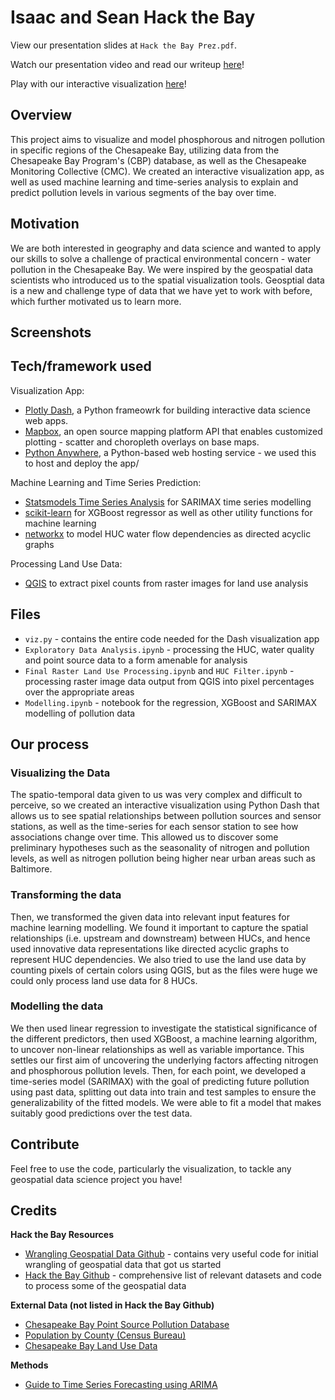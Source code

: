# Isaac and Sean Hack the Bay

View our presentation slides at `Hack the Bay Prez.pdf`.

Watch our presentation video and read our writeup [here](http://devpost.com/software/sean-isaac/)!

Play with our interactive visualization [here](http://thamsuppp.pythonanywhere.com/)!


## Overview

This project aims to visualize and model phosphorous and nitrogen pollution in specific regions of the Chesapeake Bay, utilizing data from the Chesapeake Bay Program's (CBP) database, as well as the Chesapeake Monitoring Collective (CMC). We created an interactive visualization app, as well as used machine learning and time-series analysis to explain and predict pollution levels in various segments of the bay over time.

## Motivation

We are both interested in geography and data science and wanted to apply our skills to solve a challenge of practical environmental concern - water pollution in the Chesapeake Bay. We were inspired by the geospatial data scientists who introduced us to the spatial visualization tools. Geosptial data is a new and challenge type of data that we have yet to work with before, which further motivated us to learn more.

## Screenshots

## Tech/framework used
Visualization App: 

- [Plotly Dash](https://plotly.com/dash/), a Python frameowrk for building interactive data science web apps. 
- [Mapbox](www.mapbox.com), an open source mapping platform API that enables customized plotting - scatter and choropleth overlays on base maps.
- [Python Anywhere](www.pythonanywhere.com), a Python-based web hosting service - we used this to host and deploy the app/

Machine Learning and Time Series Prediction:
- [Statsmodels Time Series Analysis](https://www.statsmodels.org/stable/tsa.html) for SARIMAX time series modelling
- [scikit-learn](https://scikit-learn.org/) for XGBoost regressor as well as other utility functions for machine learning
- [networkx](https://networkx.org/documentation/stable/tutorial.html) to model HUC water flow dependencies as directed acyclic graphs

Processing Land Use Data:
- [QGIS](https://qgis.org/en/site/) to extract pixel counts from raster images for land use analysis

## Files
- `viz.py` - contains the entire code needed for the Dash visualization app
- `Exploratory Data Analysis.ipynb` - processing the HUC, water quality and point source data to a form amenable for analysis
- `Final Raster Land Use Processing.ipynb` and `HUC Filter.ipynb` - processing raster image data output from QGIS into pixel percentages over the appropriate areas
- `Modelling.ipynb` - notebook for the regression, XGBoost and SARIMAX modelling of pollution data

## Our process

### Visualizing the Data
The spatio-temporal data given to us was very complex and difficult to perceive, so we created an interactive visualization using Python Dash that allows us to see spatial relationships between pollution sources and sensor stations, as well as the time-series for each sensor station to see how associations change over time. This allowed us to discover some preliminary hypotheses such as the seasonality of nitrogen and pollution levels, as well as nitrogen pollution being higher near urban areas such as Baltimore.

### Transforming the data
Then, we transformed the given data into relevant input features for machine learning modelling. We found it important to capture the spatial relationships (i.e. upstream and downstream) between HUCs, and hence used innovative data representations like directed acyclic graphs to represent HUC dependencies. We also tried to use the land use data by counting pixels of certain colors using QGIS, but as the files were huge we could only process land use data for 8 HUCs.

### Modelling the data
We then used linear regression to investigate the statistical significance of the different predictors, then used XGBoost, a machine learning algorithm, to uncover non-linear relationships as well as variable importance. This settles our first aim of uncovering the underlying factors affecting nitrogen and phosphorous pollution levels. Then, for each point, we developed a time-series model (SARIMAX) with the goal of predicting future pollution using past data, splitting out data into train and test samples to ensure the generalizability of the fitted models. We were able to fit a model that makes suitably good predictions over the test data.

## Contribute

Feel free to use the code, particularly the visualization, to tackle any geospatial data science project you have!

## Credits

**Hack the Bay Resources**
- [Wrangling Geospatial Data Github](https://github.com/oceanspace/DatabricksHackathon/tree/master/WiDS_Tutorial) - contains very useful code for initial wrangling of geospatial data that got us started
- [Hack the Bay Github](https://github.com/Hack-the-Bay/hack-the-bay) - comprehensive list of relevant datasets and code to process some of the geospatial data

**External Data (not listed in Hack the Bay Github)**
- [Chesapeake Bay Point Source Pollution Database](https://www.chesapeakebay.net/what/downloads/bay_program_nutrient_point_source_database)
- [Population by County (Census Bureau)](https://www.census.gov/data/tables/time-series/demo/popest/intercensal-2000-2010-counties.html)
- [Chesapeake Bay Land Use Data](https://www.chesapeakeconservancy.org/conservation-innovation-center/high-resolution-data/land-use-data-project/)

**Methods**
- [Guide to Time Series Forecasting using ARIMA](https://www.machinelearningplus.com/time-series/arima-model-time-series-forecasting-python/)